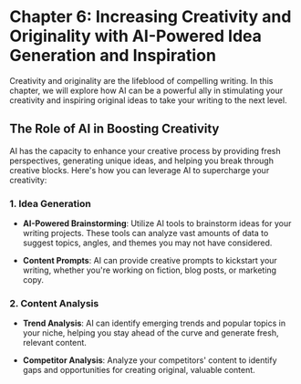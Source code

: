 Chapter 6: Increasing Creativity and Originality with AI-Powered Idea Generation and Inspiration
================================================================================================

Creativity and originality are the lifeblood of compelling writing. In this chapter, we will explore how AI can be a powerful ally in stimulating your creativity and inspiring original ideas to take your writing to the next level.

The Role of AI in Boosting Creativity
-------------------------------------

AI has the capacity to enhance your creative process by providing fresh perspectives, generating unique ideas, and helping you break through creative blocks. Here's how you can leverage AI to supercharge your creativity:

### 1. **Idea Generation**

* **AI-Powered Brainstorming**: Utilize AI tools to brainstorm ideas for your writing projects. These tools can analyze vast amounts of data to suggest topics, angles, and themes you may not have considered.

* **Content Prompts**: AI can provide creative prompts to kickstart your writing, whether you're working on fiction, blog posts, or marketing copy.

### 2. **Content Analysis**

* **Trend Analysis**: AI can identify emerging trends and popular topics in your niche, helping you stay ahead of the curve and generate fresh, relevant content.

* **Competitor Analysis**: Analyze your competitors' content to identify gaps and opportunities for creating original, valuable content.


